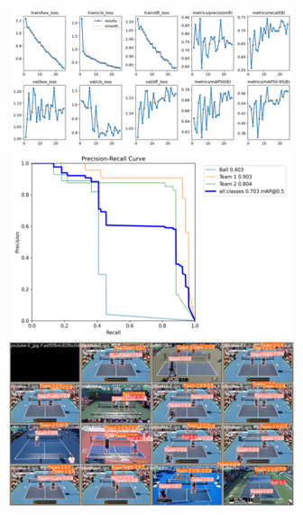 ![Overview Metrics](./metrics/allmetrics.png)
![PR Curve](./metrics/PR_curve.png)
![Validation Samples](./metrics/validation-sample.jpeg)
